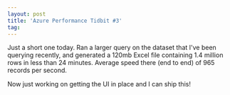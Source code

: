```yaml
---
layout: post
title: 'Azure Performance Tidbit #3'
tag: 
---
```


Just a short one today. Ran a larger query on the dataset that I've been querying recently, and generated a 120mb Excel file containing 1.4 million rows in less than 24 minutes. Average speed there (end to end) of 965 records per second.

Now just working on getting the UI in place and I can ship this!